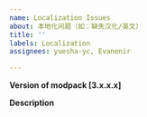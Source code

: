 ```yaml
---
name: Localization Issues
about: 本地化问题（如：缺失汉化/英文）
title: ''
labels: Localization
assignees: yuesha-yc, Evanenir

---
```


**Version of modpack [3.x.x.x]**


**Description**

